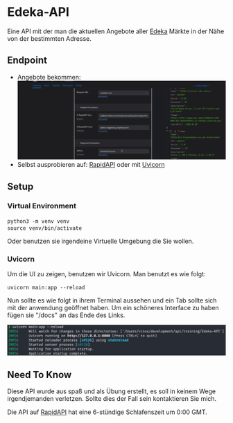# Edeka-API
Eine API mit der man die aktuellen Angebote aller [Edeka](edeka.com) Märkte in der Nähe von der bestimmten Adresse.

## Endpoint
* Angebote bekommen:
    ![get_offers](/images/get_offers.gif)
* Selbst ausprobieren auf: [RapidAPI](https://rapidapi.com/VinceDerPrince/api/edeka-angebote) oder mit [Uvicorn](#uvicorn)

## Setup
### Virtual Environment
```
python3 -m venv venv
source venv/bin/activate
```
Oder benutzen sie irgendeine Virtuelle Umgebung die Sie wollen.

### Uvicorn
Um die UI zu zeigen, benutzen wir Uvicorn.
Man benutzt es wie folgt:
```
uvicorn main:app --reload
```
Nun sollte es wie folgt in ihrem Terminal aussehen und ein Tab sollte sich mit der anwendung geöffnet haben. Um ein schöneres Interface zu haben fügen sie "/docs" an das Ende des Links.

![Uvicorn Setup](/images/uvicorn_setup.png)

## Need To Know
Diese API wurde aus spaß und als Übung erstellt, es soll in keinem Wege irgendjemanden verletzen. Sollte dies der Fall sein kontaktieren Sie mich. 

Die API auf [RapidAPI](https://rapidapi.com/VinceDerPrince/api/edeka-angebote) hat eine 6-stündige Schlafenszeit um 0:00 GMT. 
